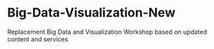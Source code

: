 # Big-Data-Visualization-New
Replacement Big Data and Visualization Workshop based on updated content and services
